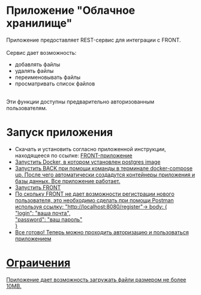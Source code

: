 <h1>Приложение "Облачное хранилище"</h1>
Приложение предоставляет REST-сервис для интеграции с FRONT.
<br>
<br>
Сервис дает возможность:
<br>
<ul>
  <li>добавлять файлы</li>
  <li>удалять файлы</li>
  <li>переименовывать файлы</li>
  <li>просматривать список файлов</li>
</ul>
<br>
Эти функции доступны предварительно авторизованным пользователям.
<br>
<h1>Запуск приложения</h1>
<ul>
<li>Скачать и установить согласно приложенной инструкции, находящееся по ссылке: <a href="">FRONT-приложение</f></li>
<li>Запустить Docker, в котором установлен postgres image</li>
<li>Запустить BACK при помощи команды в терминале docker-compose up. После чего автоматически создадутся контейнеры приложения и базы данных. Все приложение работает.</li>
<li>Запустить FRONT</li>
<li>По скольку FRONT не дает возможности регистрации нового пользователя, это необходимо сделать при помощи Postman используя ссылку: "http://localhost:8080/register"-> body: {
<br>
    "login": "ваша почта",
    <br>
    "password": "ваш пароль"
    <br>
}</li>
<li>Все готово! Теперь можно проходить авторизацию и пользоваться приложением</li>
</ul>
<h1>Ограичения</h1>
Приложение дает возможность загружать файли размером не более 10МВ.
